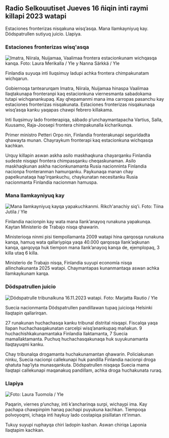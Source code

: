 ## Radio Selkouutiset Jueves 16 ñiqin inti raymi killapi 2023 watapi

Estaciones fronterizas nisqakuna wisq’asqa. Mana llamkayniyuq kay. Dödspatrullen sutiyuq juicio. Llapiya.

### Estaciones fronterizas wisq'asqa

![Imatra, Niirala, Nuijamaa, Vaalimaa frontera estacionkunam wichqasqa kanqa. Foto: Laura Merikalla / Yle y Nanna Särkkä / Yle](https://qu.willakuykunapi/dpr_1.0/q_auto:eco/f_auto/fl_perdida/v1700138081/39-1201615655605bd910f3)

Finlandia suyuqa inti lluqsimuy ladupi achka frontera chimpakunatam wichqarun.

Gobiernoqa tantearurqam Imatra, Niirala, Nuijamaa hinaspa Vaalimaa llaqtakunapa fronteranpi kaq estacionkuna viernesmanta sabadokama tutapi wichqanankupaq. Kay qhepamanmi mana ima carropas pasanchu kay estaciones fronterizas nisqakunata. Estaciones fronterizas nisqakunaqa wisq’asqa kanku yaqapas chawpi febrero killakama.

Inti lluqsimuy lado fronterapiqa, sábado p’unchaymantapacha Vartius, Salla, Kuusamo, Raja-Joosepi frontera chimpakunalla kicharikunqa.

Primer ministro Petteri Orpo nin, Finlandia fronterakunapi seguridadta qhawayta munan. Chayraykum fronterapi kaq estacionkuna wichqasqa kachkan.

Urquy killapin aswan askha asilo maskhaqkuna chayarqanku Finlandia sudeste nisqapi frontera chimpasqanku cheqaskunaman. Asilo maskhaqkunan askha nacionkunamanta Rusia nacionninta Finlandia nacionpa fronteranman hamurqanku. Paykunaqa manan chay papelkunataqa hap’irqankuchu, chaykunatan necesitanku Rusia nacionmanta Finlandia nacionman hamuspa.

### Mana llamkayniyuq kay

![Mana llamkayniyuq kayqa yapakuchkanmi. Rikch'anachiy siq'i. Foto: Tiina Jutila / Yle](https://qu.willakuykunapi.q_auto:eco/f_auto/fl_perdida/v1636455286/39-7675556012f34491801)

Finlandia nacionpin kay wata mana llank’anayoq runakuna yapakunqa. Kaytan Ministerio de Trabajo nisqa qhawarin.

Ministerioqa ninmi pisi tiempollamanta 2009 watapi hina qarqosqa runakuna kanqa, hamuq wata qallariypiqa yaqa 40.000 qarqosqa llank’aqkunan kanqa, qarqoyqa huk tiempon mana llank’anayoq kanqa de, ejemplopaq, 3 killa utaq 6 killa.

Ministerio de Trabajo nisqa, Finlandia suyupi economía nisqa allinchakunanta 2025 watapi. Chaymantapas kunanmantaqa aswan achka llamkaykunam karqa.

### Dödspatrullen juicio

![Dödspatrulle tribunalkuna 16.11.2023 watapi. Foto: Marjatta Rautio / Yle](https://qu.willakuykunapi.q_auto:eco/f_auto/fl_perdida/v1700137634/39-12015276555f550196e3)

Suecia nacionmanta Dödspatrullen pandillawan tupaq juicioqa Helsinki llaqtapin qallarirqan.

27 runakunan huchachasqa kanku tribunal distrital nisqapi. Fiscalqa yaqa llapan huchachasqakunatan carcelpi wisq’anankupaq mañakun. 9 huchachishkakunamantaka Finlandia llaktamanta, 7 Suecia mamallaktamanta. Puchuq huchachasqakunaqa huk suyukunamanta llaqtayuqmi kanku.

Chay tribunalqa drogamanta huchakunamantan qhawarin. Policiakunan ninku, Suecia nacionpi callekunapi huk pandilla Finlandia nacionpi droga qhatuta hap’iyta munasqankuta. Dödspatrullen nisqaqa Suecia mama llaqtapi callekunapi maqanakuq pandillam, achka droga huchakunata ruraq.

### Llapiya

![ Foto: Laura Tuomola / Yle](https://qu.images.cdn.yle.fi/imagen/cargar/c_crop,h_1080,w_1919,x_0,y_0/ar_1.7777777777777777,c_llenado,g_uyas,h_675,w_1200/dpr_1.0/q_auto:eco/f_auto/fl_perdida/v1700136474/39-1201617655606029adf4)

Paqarin, viernes p’unchay, inti k’ancharinqa surpi, wichaypi ima. Kay pachapa chawpinpim hanaq pachapi puyukuna kachkan. Tiempoqa polvoyoqmi, ichaqa inti haykuy lado costapiqa pisillatan rit’inman.

Tukuy suyupi ruphayqa chiri ladopin kashan. Aswan chiriqa Laponia llaqtapim kachkan.